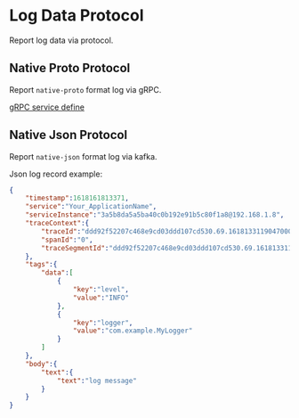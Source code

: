 # Log Data Protocol

Report log data via protocol.

## Native Proto Protocol

Report `native-proto` format log via gRPC.

[gRPC service define](https://github.com/apache/skywalking-data-collect-protocol/blob/master/logging/Logging.proto)

## Native Json Protocol

Report `native-json` format log via kafka.

Json log record example:
```json
{
    "timestamp":1618161813371,
    "service":"Your_ApplicationName",
    "serviceInstance":"3a5b8da5a5ba40c0b192e91b5c80f1a8@192.168.1.8",
    "traceContext":{
        "traceId":"ddd92f52207c468e9cd03ddd107cd530.69.16181331190470001",
        "spanId":"0",
        "traceSegmentId":"ddd92f52207c468e9cd03ddd107cd530.69.16181331190470000"
    },
    "tags":{
        "data":[
            {
                "key":"level",
                "value":"INFO"
            },
            {
                "key":"logger",
                "value":"com.example.MyLogger"
            }
        ]
    },
    "body":{
        "text":{
            "text":"log message"
        }
    }
}
```

